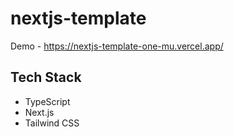 # nextjs-template
Demo - https://nextjs-template-one-mu.vercel.app/

## Tech Stack
- TypeScript
- Next.js
- Tailwind CSS